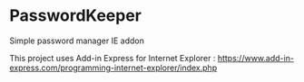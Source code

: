 # PasswordKeeper
Simple password manager IE addon

This project uses Add-in Express for Internet Explorer : https://www.add-in-express.com/programming-internet-explorer/index.php

